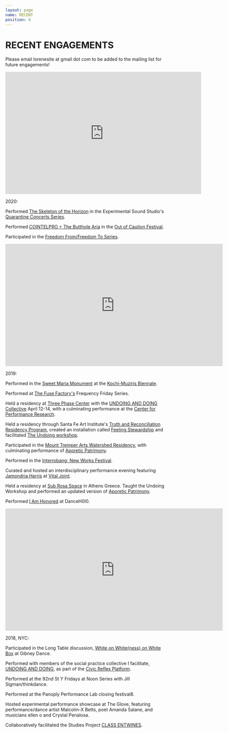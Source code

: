 ```yaml
---
layout: page
name: RECENT
position: 6
---
```


# RECENT ENGAGEMENTS

Please email lorenesite at gmail dot com to be added to the mailing list for future engagements!

<div class="center"><iframe width="610" height="381" src="https://www.youtube.com/embed/z-SUKTjUpnk" frameborder="0" allow="accelerometer; autoplay; clipboard-write; encrypted-media; gyroscope; picture-in-picture" allowfullscreen></iframe></div>

2020:

Performed [The Skeleton of the Horizon](https://www.youtube.com/watch?v=z-SUKTjUpnk) in the Experimental Sound Studio's [Quarantine Concerts Series](https://ess.org/the-quarantine-concerts).

Performed [COINTELPRO + The Butthole Aria](https://www.youtube.com/watch?v=Fdkw94O14Co) in the [Out of Caution Festival](https://www.twitch.tv/outofcaution).

Participated in the [Freedom From/Freedom To Series](https://elasticarts.org/event/freedom-from-and-freedom-to-night-1/).

<div class="center"><iframe width="677" height="381" src="https://www.youtube.com/embed/6g3fLRFUNo0" frameborder="0" allow="accelerometer; autoplay; clipboard-write; encrypted-media; gyroscope; picture-in-picture" allowfullscreen></iframe></div>

2019:

Performed in the [Sweet Maria Monument](http://www.platform-mag.com/art/sweet-maria-monument.html) at the [Kochi-Muziris Biennale](http://www.kochimuzirisbiennale.org/).

Performed at [The Fuse Factory's](http://thefusefactory.org/about-us/) Frequency Friday Series.

Held a residency at [Three Phase Center](https://www.threephasecenter.com/) with the [UNDOING AND DOING Collective](https://www.youtube.com/watch?v=Pf_F_fw_lu4) April 12-14, with a culminating performance at the [Center for Performance Research](http://www.cprnyc.org/).

Held a residency through Santa Fe Art Institute's [Truth and Reconciliation Residency Program](https://sfai.org/truth-reconciliation/), created an installation called [Feeling Stewardship](https://lorenebouboushian.org/projects/Feeling_Stewardship) and facilitated [The Undoing workshop](https://sfai.org/event/undoing-a-workshop-lorene-bouboushian/).

Participated in the [Mount Tremper Arts Watershed Residency](http://www.mounttremperarts.org/MovementResearch), with culminating performance of [Aporetic Patrimony](https://www.youtube.com/watch?v=pF8IJaurUnk&t=132s).

Performed in the [Interrobang: New Works Festival](https://www.facebook.com/InterrobangNewWorks/).

Curated and hosted an interdisciplinary performance evening featuring [Jamondria Harris](https://meroitic.bandcamp.com/) at [Vital Joint](http://titlepoint.org/vital-joint/). 

Held a residency at [Sub Rosa Space](https://www.subrosaspace.net/about-us) in Athens Greece. Taught the Undoing Workshop and performed an updated version of [Aporetic Patrimony](https://www.youtube.com/watch?v=ip2zvgwsLS8&t=1216s).

Performed [I Am Honored](https://youtu.be/6g3fLRFUNo0?t=30) at DanceH0l0.

<div class="center"><iframe width="677" height="381" src="https://www.youtube.com/embed/qFOgKp1t4Us" frameborder="0" allow="accelerometer; autoplay; clipboard-write; encrypted-media; gyroscope; picture-in-picture" allowfullscreen></iframe></div>

2018, NYC:

Participated in the Long Table discussion, [White on White(ness) on White Box](https://gibneydance.org/event/long-table-white-on-whiteness/) at Gibney Dance. 

Performed with members of the social practice collective I facilitate, [UNDOING AND DOING](https://movementresearch.org/people/lorene-bouboushian-1), as part of the [Civic Reflex Platform](https://estherneff.wordpress.com/2018/04/13/civic-reflex-reflejo-civico/).

Performed at the 92nd St Y Fridays at Noon Series with Jill Sigman/thinkdance.

Performed at the Panoply Performance Lab closing festival8.

Hosted experimental performance showcase at The Glove, featuring performance/dance artist Malcolm-X Betts, poet Amanda Salane, and musicians ellen o and Crystal Penalosa.

Collaboratively facilitated the Studies Project [CLASS ENTWINES](https://movementresearch.org/event/9115). 

